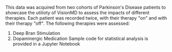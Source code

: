 This data was acquired from two cohorts of Parkinson's Disease patients to showcase the utilioty of VisionMD to assess the impacts of different therapies. 
Each patient was recorded twice, with their therapy "on" and with their therapy "off".
The following therapies were assessed:
1. Deep Bran Stimulation
2. Dopaminergic Medication
Sample code for statistical analysis is provided in a Jupyter Notebook 
